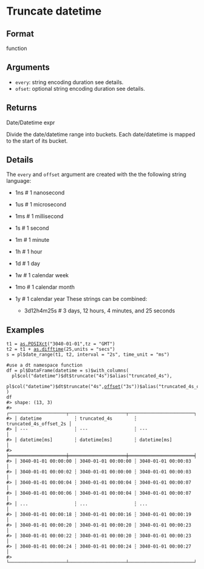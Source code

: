 # Truncate datetime

## Format

function

## Arguments

- `every`: string encoding duration see details.
- `ofset`: optional string encoding duration see details.

## Returns

Date/Datetime expr

Divide the date/datetime range into buckets. Each date/datetime is mapped to the start of its bucket.

## Details

The `every` and `offset` argument are created with the the following string language:

 * 1ns # 1 nanosecond
 * 1us # 1 microsecond
 * 1ms # 1 millisecond
 * 1s # 1 second
 * 1m # 1 minute
 * 1h # 1 hour
 * 1d # 1 day
 * 1w # 1 calendar week
 * 1mo # 1 calendar month
 * 1y # 1 calendar year These strings can be combined:
   
    * 3d12h4m25s # 3 days, 12 hours, 4 minutes, and 25 seconds

## Examples

<pre class='r-example'><code><span class='r-in'><span><span class='va'>t1</span> <span class='op'>=</span> <span class='fu'><a href='https://rdrr.io/r/base/as.POSIXlt.html'>as.POSIXct</a></span><span class='op'>(</span><span class='st'>"3040-01-01"</span>,tz <span class='op'>=</span> <span class='st'>"GMT"</span><span class='op'>)</span></span></span>
<span class='r-in'><span><span class='va'>t2</span> <span class='op'>=</span> <span class='va'>t1</span> <span class='op'>+</span> <span class='fu'><a href='https://rdrr.io/r/base/difftime.html'>as.difftime</a></span><span class='op'>(</span><span class='fl'>25</span>,units <span class='op'>=</span> <span class='st'>"secs"</span><span class='op'>)</span></span></span>
<span class='r-in'><span><span class='va'>s</span> <span class='op'>=</span> <span class='va'>pl</span><span class='op'>$</span><span class='fu'>date_range</span><span class='op'>(</span><span class='va'>t1</span>, <span class='va'>t2</span>, interval <span class='op'>=</span> <span class='st'>"2s"</span>, time_unit <span class='op'>=</span> <span class='st'>"ms"</span><span class='op'>)</span></span></span>
<span class='r-in'><span></span></span>
<span class='r-in'><span><span class='co'>#use a dt namespace function</span></span></span>
<span class='r-in'><span><span class='va'>df</span> <span class='op'>=</span> <span class='va'>pl</span><span class='op'>$</span><span class='fu'>DataFrame</span><span class='op'>(</span>datetime <span class='op'>=</span> <span class='va'>s</span><span class='op'>)</span><span class='op'>$</span><span class='fu'>with_columns</span><span class='op'>(</span></span></span>
<span class='r-in'><span>  <span class='va'>pl</span><span class='op'>$</span><span class='fu'>col</span><span class='op'>(</span><span class='st'>"datetime"</span><span class='op'>)</span><span class='op'>$</span><span class='va'>dt</span><span class='op'>$</span><span class='fu'>truncate</span><span class='op'>(</span><span class='st'>"4s"</span><span class='op'>)</span><span class='op'>$</span><span class='fu'>alias</span><span class='op'>(</span><span class='st'>"truncated_4s"</span><span class='op'>)</span>,</span></span>
<span class='r-in'><span>  <span class='va'>pl</span><span class='op'>$</span><span class='fu'>col</span><span class='op'>(</span><span class='st'>"datetime"</span><span class='op'>)</span><span class='op'>$</span><span class='va'>dt</span><span class='op'>$</span><span class='fu'>truncate</span><span class='op'>(</span><span class='st'>"4s"</span>,<span class='fu'><a href='https://rdrr.io/r/stats/offset.html'>offset</a></span><span class='op'>(</span><span class='st'>"3s"</span><span class='op'>)</span><span class='op'>)</span><span class='op'>$</span><span class='fu'>alias</span><span class='op'>(</span><span class='st'>"truncated_4s_offset_2s"</span><span class='op'>)</span></span></span>
<span class='r-in'><span><span class='op'>)</span></span></span>
<span class='r-in'><span><span class='va'>df</span></span></span>
<span class='r-out co'><span class='r-pr'>#&gt;</span> shape: (13, 3)</span>
<span class='r-out co'><span class='r-pr'>#&gt;</span> ┌─────────────────────┬─────────────────────┬────────────────────────┐</span>
<span class='r-out co'><span class='r-pr'>#&gt;</span> │ datetime            ┆ truncated_4s        ┆ truncated_4s_offset_2s │</span>
<span class='r-out co'><span class='r-pr'>#&gt;</span> │ ---                 ┆ ---                 ┆ ---                    │</span>
<span class='r-out co'><span class='r-pr'>#&gt;</span> │ datetime[ms]        ┆ datetime[ms]        ┆ datetime[ms]           │</span>
<span class='r-out co'><span class='r-pr'>#&gt;</span> ╞═════════════════════╪═════════════════════╪════════════════════════╡</span>
<span class='r-out co'><span class='r-pr'>#&gt;</span> │ 3040-01-01 00:00:00 ┆ 3040-01-01 00:00:00 ┆ 3040-01-01 00:00:03    │</span>
<span class='r-out co'><span class='r-pr'>#&gt;</span> │ 3040-01-01 00:00:02 ┆ 3040-01-01 00:00:00 ┆ 3040-01-01 00:00:03    │</span>
<span class='r-out co'><span class='r-pr'>#&gt;</span> │ 3040-01-01 00:00:04 ┆ 3040-01-01 00:00:04 ┆ 3040-01-01 00:00:07    │</span>
<span class='r-out co'><span class='r-pr'>#&gt;</span> │ 3040-01-01 00:00:06 ┆ 3040-01-01 00:00:04 ┆ 3040-01-01 00:00:07    │</span>
<span class='r-out co'><span class='r-pr'>#&gt;</span> │ ...                 ┆ ...                 ┆ ...                    │</span>
<span class='r-out co'><span class='r-pr'>#&gt;</span> │ 3040-01-01 00:00:18 ┆ 3040-01-01 00:00:16 ┆ 3040-01-01 00:00:19    │</span>
<span class='r-out co'><span class='r-pr'>#&gt;</span> │ 3040-01-01 00:00:20 ┆ 3040-01-01 00:00:20 ┆ 3040-01-01 00:00:23    │</span>
<span class='r-out co'><span class='r-pr'>#&gt;</span> │ 3040-01-01 00:00:22 ┆ 3040-01-01 00:00:20 ┆ 3040-01-01 00:00:23    │</span>
<span class='r-out co'><span class='r-pr'>#&gt;</span> │ 3040-01-01 00:00:24 ┆ 3040-01-01 00:00:24 ┆ 3040-01-01 00:00:27    │</span>
<span class='r-out co'><span class='r-pr'>#&gt;</span> └─────────────────────┴─────────────────────┴────────────────────────┘</span>
 </code></pre>